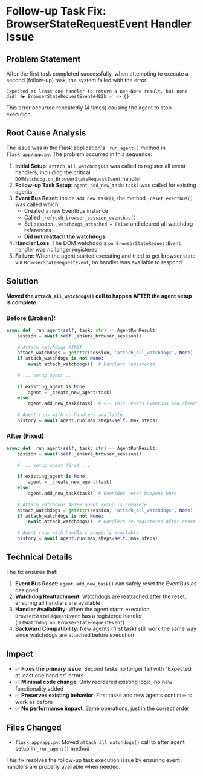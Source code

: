 # Follow-up Task Fix: BrowserStateRequestEvent Handler Issue

## Problem Statement

After the first task completed successfully, when attempting to execute a second (follow-up) task, the system failed with the error:

```
Expected at least one handler to return a non-None result, but none did! ?▶ BrowserStateRequestEvent#482b ✅ -> {}
```

This error occurred repeatedly (4 times) causing the agent to stop execution.

## Root Cause Analysis

The issue was in the Flask application's `_run_agent()` method in `flask_app/app.py`. The problem occurred in this sequence:

1. **Initial Setup**: `attach_all_watchdogs()` was called to register all event handlers, including the critical `DOMWatchdog.on_BrowserStateRequestEvent` handler
2. **Follow-up Task Setup**: `agent.add_new_task(task)` was called for existing agents
3. **Event Bus Reset**: Inside `add_new_task()`, the method `_reset_eventbus()` was called which:
   - Created a new EventBus instance
   - Called `_refresh_browser_session_eventbus()` 
   - Set `session._watchdogs_attached = False` and cleared all watchdog references
   - **Did not reattach the watchdogs**
4. **Handler Loss**: The DOM watchdog's `on_BrowserStateRequestEvent` handler was no longer registered
5. **Failure**: When the agent started executing and tried to get browser state via `BrowserStateRequestEvent`, no handler was available to respond

## Solution

**Moved the `attach_all_watchdogs()` call to happen AFTER the agent setup is complete.**

### Before (Broken):
```python
async def _run_agent(self, task: str) -> AgentRunResult:
    session = await self._ensure_browser_session()
    
    # Attach watchdogs FIRST
    attach_watchdogs = getattr(session, 'attach_all_watchdogs', None)
    if attach_watchdogs is not None:
        await attach_watchdogs()  # Handlers registered
    
    # ... setup agent ...
    
    if existing_agent is None:
        agent = _create_new_agent(task)
    else:
        agent.add_new_task(task)  # <-- This resets EventBus and clears handlers!
        
    # Agent runs with no handlers available
    history = await agent.run(max_steps=self._max_steps)
```

### After (Fixed):
```python
async def _run_agent(self, task: str) -> AgentRunResult:
    session = await self._ensure_browser_session()
    
    # ... setup agent first ...
    
    if existing_agent is None:
        agent = _create_new_agent(task)
    else:
        agent.add_new_task(task)  # EventBus reset happens here
    
    # Attach watchdogs AFTER agent setup is complete
    attach_watchdogs = getattr(session, 'attach_all_watchdogs', None)
    if attach_watchdogs is not None:
        await attach_watchdogs()  # Handlers re-registered after reset
        
    # Agent runs with handlers properly available
    history = await agent.run(max_steps=self._max_steps)
```

## Technical Details

The fix ensures that:

1. **Event Bus Reset**: `agent.add_new_task()` can safely reset the EventBus as designed
2. **Watchdog Reattachment**: Watchdogs are reattached after the reset, ensuring all handlers are available
3. **Handler Availability**: When the agent starts execution, `BrowserStateRequestEvent` has a registered handler (`DOMWatchdog.on_BrowserStateRequestEvent`)
4. **Backward Compatibility**: New agents (first task) still work the same way since watchdogs are attached before execution

## Impact

- ✅ **Fixes the primary issue**: Second tasks no longer fail with "Expected at least one handler" errors
- ✅ **Minimal code change**: Only reordered existing logic, no new functionality added  
- ✅ **Preserves existing behavior**: First tasks and new agents continue to work as before
- ✅ **No performance impact**: Same operations, just in the correct order

## Files Changed

- `flask_app/app.py`: Moved `attach_all_watchdogs()` call to after agent setup in `_run_agent()` method

This fix resolves the follow-up task execution issue by ensuring event handlers are properly available when needed.